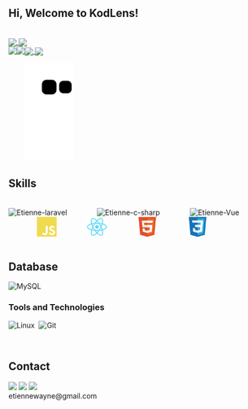 ## Hi, Welcome to KodLens!

</br>

 <div>
  <a href="https://github.com/kodlens">
   <img align="center" height="170" src="https://github-readme-stats.vercel.app/api/top-langs/?username=kodlens&layout=compact&langs_count=16&theme=dracula"/>
  <img align="center" src="https://github-readme-stats.vercel.app/api?username=kodlens&show_icons=true&theme=dracula&include_all_commits=true&count_private=true&hide=issues"/>
</div>
 
<a href="#">
  <img height=200 align="center" src="https://my-stats-43gk.vercel.app/api?username=kodlens&show_icons=true&theme=radical&hide=contribs,issues&show=discussions_answered&rank_icon=github&include_all_commits=true&card_width=150" />
</a>

<a href="#">
  <img height=200 align="center" src="https://my-stats-43gk.vercel.app/api/top-langs/?username=kodlens&hide=html,scss,css&langs_count=8&layout=compact&theme=radical&card_width=150" />
</a>


<img align="left" height=202 src="https://github-readme-streak-stats.herokuapp.com/?user=kodlens&theme=radical"/>
<img align="left" height=97 src="https://github-profile-trophy.vercel.app/?username=kodlens&theme=radical&no-frame=true&title=Stars,Followers,Commits&column=-1"/>

![Snake animation](https://github.com/kodlens/kodlens/blob/main/github-contribution-grid-snake.svg)
 

 ## Skills
<div style="display: inline_block"><br>

<img height="40" align="center" alt="Etienne-laravel" src="https://cdn.jsdelivr.net/gh/devicons/devicon@latest/icons/laravel/laravel-original.svg" />
 &nbsp;&nbsp;&nbsp;&nbsp;&nbsp;&nbsp;&nbsp;&nbsp;&nbsp;&nbsp;&nbsp;&nbsp;&nbsp;

 <img height="40" align="center" alt="Etienne-c-sharp" src="https://cdn.jsdelivr.net/gh/devicons/devicon@latest/icons/csharp/csharp-original.svg" />
 &nbsp;&nbsp;&nbsp;&nbsp;&nbsp;&nbsp;&nbsp;&nbsp;&nbsp;&nbsp;&nbsp;&nbsp;&nbsp;

 <img height="40" align="center" alt="Etienne-Vue" src="https://cdn.jsdelivr.net/gh/devicons/devicon@latest/icons/vuejs/vuejs-original.svg" />
 &nbsp;&nbsp;&nbsp;&nbsp;&nbsp;&nbsp;&nbsp;&nbsp;&nbsp;&nbsp;&nbsp;&nbsp;&nbsp;
  <img height="40" align="center" alt="Etienne-Js" height="30" width="40" src="https://raw.githubusercontent.com/devicons/devicon/master/icons/javascript/javascript-plain.svg">
 &nbsp;&nbsp;&nbsp;&nbsp;&nbsp;&nbsp;&nbsp;&nbsp;&nbsp;&nbsp;&nbsp;&nbsp;&nbsp;
  <img height="40" align="center" alt="Etienne-React" height="30" width="40" src="https://raw.githubusercontent.com/devicons/devicon/master/icons/react/react-original.svg">
 &nbsp;&nbsp;&nbsp;&nbsp;&nbsp;&nbsp;&nbsp;&nbsp;&nbsp;&nbsp;&nbsp;&nbsp;&nbsp;
  <img height="40" align="center" alt="Etienne-HTML" height="30" width="40" src="https://raw.githubusercontent.com/devicons/devicon/master/icons/html5/html5-original.svg">
 &nbsp;&nbsp;&nbsp;&nbsp;&nbsp;&nbsp;&nbsp;&nbsp;&nbsp;&nbsp;&nbsp;&nbsp;&nbsp;
  <img height="40" align="center" alt="Etienne-CSS" height="30" width="40" src="https://raw.githubusercontent.com/devicons/devicon/master/icons/css3/css3-original.svg">
  <!-- <img align="right" height="180em" alt="Etienne-yoda" src="https://giphy.com/embed/RbDKaczqWovIugyJmW"> -->

</div>
  
</br>

 ## Database
<div style="display: inline_block">

![MySQL](https://img.shields.io/badge/MySQL-00000F?style=for-the-badge&logo=mysql&logoColor=white)&nbsp;

### Tools and Technologies
<div style="display: inline_block">

![Linux](https://img.shields.io/badge/Linux-FCC624?style=for-the-badge&logo=linux&logoColor=black)&nbsp;
![Git](https://img.shields.io/badge/GIT-E44C30?style=for-the-badge&logo=git&logoColor=white)&nbsp;
<!-- ![AWS](https://img.shields.io/badge/Amazon_AWS-232F3E?style=flat&logo=amazon-aws&logoColor=white)&nbsp;
![Google Cloud](https://img.shields.io/badge/Google_Cloud-4285F4?style=flat&logo=google-cloud&logoColor=white)&nbsp; -->


</br>

## Contact

<div> 
  <a href="https://www.linkedin.com/in/kodlens" target="_blank"><img src="https://img.shields.io/badge/-LinkedIn-%230077B5?style=for-the-badge&logo=linkedin&logoColor=white" target="_blank"></a> 
  <!-- <a href="https://twitter.com/kodlens" target="_blank"><img src="https://img.shields.io/badge/-Twitter-%23EA4335?style=for-the-badge&logo=youtube&logoColor=white" target="_blank"></a> -->
  <!-- <a href="https://facebook.com/kodlens" target="_blank"><img src="https://img.shields.io/badge/-Instagram-%23E4405F?style=for-the-badge&logo=facebook&logoColor=white" target="_blank"></a> -->
  <a href="https://instagram.com/kodlens" target="_blank"><img src="https://img.shields.io/badge/-Instagram-%23E4405F?style=for-the-badge&logo=instagram&logoColor=white" target="_blank"></a>
  <a href = "mailto: etiennewayne@gmail.com"><img src="https://img.shields.io/badge/-Gmail-%23333?style=for-the-badge&logo=gmail&logoColor=white" target="_blank"></a>
 </br>
 etiennewayne@gmail.com
</br>
 
</div>
